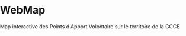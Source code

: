 # WebMap
Map interactive des Points d'Apport Volontaire sur le territoire de la CCCE

<!doctype html>
<html lang="en">
    <head>
        <meta charset="utf-8">
        <meta http-equiv="X-UA-Compatible" content="IE=edge">
        <meta name="viewport" content="initial-scale=1,user-scalable=no,maximum-scale=1,width=device-width">
        <meta name="mobile-web-app-capable" content="yes">
        <meta name="apple-mobile-web-app-capable" content="yes">
        <link rel="stylesheet" href="https://unpkg.com/leaflet@1.9.3/dist/leaflet.css"
             integrity="sha256-kLaT2GOSpHechhsozzB+flnD+zUyjE2LlfWPgU04xyI="
             crossorigin=""/>
		<link rel="stylesheet" href="css/L.Control.Basemaps.css" />
        <link rel="stylesheet" href="css/qgis2web.css"><link rel="stylesheet" href="css/fontawesome-all.min.css">
        <link rel="stylesheet" href="css/leaflet-search.css">
        <link rel="stylesheet" href="css/leaflet-control-geocoder.Geocoder.css">
        <link rel="stylesheet" href="http://code.ionicframework.com/ionicons/1.5.2/css/ionicons.min.css">
        <link rel="stylesheet" href="css/leaflet.awesome-markers.css">
        <link rel="stylesheet" href="css/MarkerCluster.css">
        <link rel="stylesheet" href="css/MarkerCluster.Default.css">
        <style>
        html, body, #map {
            width: 100%;
            height: 100%;
            padding: 0;
            margin: 0;
        }
        </style>
        <title></title>
    </head>
    <body>
        <div id="map">
        </div>
        <script src="js/qgis2web_expressions.js"></script>
        <script src="https://unpkg.com/leaflet@1.9.3/dist/leaflet.js"
            integrity="sha256-WBkoXOwTeyKclOHuWtc+i2uENFpDZ9YPdf5Hf+D7ewM="
            crossorigin=""></script>
        <script src="js/leaflet.rotatedMarker.js"></script>
        <script src="js/leaflet.pattern.js"></script>
        <script src="js/leaflet-hash.js"></script>
        <script src="js/Autolinker.min.js"></script>
        <script src="js/rbush.min.js"></script>
        <script src="js/labelgun.min.js"></script>
        <script src="js/labels.js"></script>
        <script src="js/leaflet-control-geocoder.Geocoder.js"></script>
        <script src="js/leaflet-search.js"></script>
		<script src="js/L.Control.Basemaps.js"></script>
        <script src="js/leaflet.awesome-markers.js"></script>
        <script src="data/PAV2023_5.js"></script>
        <script src="js/leaflet.markercluster.js"></script>
        <script>

        var map = L.map("map").setView([49.460059, 6.217533], 12);
		var hash = new L.Hash(map);
        map.attributionControl.setPrefix('<a href="https://github.com/tomchadwin/qgis2web" target="_blank">qgis2web</a> &middot; <a href="https://leafletjs.com" title="A JS library for interactive maps">Leaflet</a> &middot; <a href="https://qgis.org">QGIS</a>');
        var autolinker = new Autolinker({truncate: {length: 30, location: 'smart'}});
        var bounds_group = new L.featureGroup([]);
        function setBounds() {
            if (bounds_group.getLayers().length) {
                map.fitBounds(bounds_group.getBounds());
            }
        }
            // Ajout des 3 fonds de cartes 
            var basemaps = [
                L.tileLayer("https://tile.openstreetmap.org/{z}/{x}/{y}.png", {
                    attribution:
                        'Map tiles by <a href="http://stamen.com">Stamen Design</a>, <a href="http://creativecommons.org/licenses/by/3.0">CC BY 3.0</a> &mdash; Map data &copy; <a href="http://openstreetmap.org">OpenStreetMap</a> contributors, <a href="http://creativecommons.org/licenses/by-sa/2.0/">CC-BY-SA</a>',
                    subdomains: "abcd",
                    maxZoom: 20,
                    minZoom: 0,
                    label: "Toner Lite"
                }),
                L.tileLayer("http://{s}.tile.stamen.com/toner-lite/{z}/{x}/{y}.png", {
                    attribution:
                        'Map tiles by <a href="http://stamen.com">Stamen Design</a>, <a href="http://creativecommons.org/licenses/by/3.0">CC BY 3.0</a> &mdash; Map data &copy; <a href="http://openstreetmap.org">OpenStreetMap</a> contributors, <a href="http://creativecommons.org/licenses/by-sa/2.0/">CC-BY-SA</a>',
                    subdomains: "abcd",
                    maxZoom: 20,
                    minZoom: 0,
                    label: "Toner"
                }),
                L.tileLayer("http://{s}.tile.stamen.com/watercolor/{z}/{x}/{y}.jpg", {
                    attribution:
                        'Map tiles by <a href="http://stamen.com">Stamen Design</a>, <a href="http://creativecommons.org/licenses/by/3.0">CC BY 3.0</a> &mdash; Map data &copy; <a href="http://openstreetmap.org">OpenStreetMap</a> contributors, <a href="http://creativecommons.org/licenses/by-sa/2.0/">CC-BY-SA</a>',
                    subdomains: "abcd",
                    maxZoom: 16,
                    minZoom: 1,
                    label: "Watercolor"
                })
            ];

            map.addControl(
                L.control.basemaps({
                    basemaps: basemaps,
                    tileX: 0,
                    tileY: 0,
                    tileZ: 1
                })
            );

        function pop_PAV2023_5(feature, layer) {
            var popupContent = '<table>\
                    <tr>\
                        <th scope="row">Code Postal</th>\
                        <td>' + (feature.properties['Code Postal'] !== null ? autolinker.link(feature.properties['Code Postal'].toLocaleString()) : '') + '</td>\
                    </tr>\
                    <tr>\
                        <th scope="row">Commune</th>\
                        <td>' + (feature.properties['Commune'] !== null ? autolinker.link(feature.properties['Commune'].toLocaleString()) : '') + '</td>\
                    </tr>\
                    <tr>\
                        <th scope="row">Container</th>\
                        <td>' + (feature.properties['Container'] !== null ? autolinker.link(feature.properties['Container'].toLocaleString()) : '') + '</td>\
                    </tr>\
                    <tr>\
                        <th scope="row">Adresse</th>\
                        <td>' + (feature.properties['Adresse'] !== null ? autolinker.link(feature.properties['Adresse'].toLocaleString()) : '') + '</td>\
                    </tr>\
                    <tr>\
                        <th scope="row">              </th>\
                        <td>' + (feature.properties['Commentaire POP-UP'] !== null ? autolinker.link(feature.properties['Commentaire POP-UP'].toLocaleString()) : '') + '</td>\
                    </tr>\
                </table>';
            layer.bindPopup(popupContent, {maxHeight: 400});
        }
 
     
        function style_PAV2023_5_0(feature) {
            switch(String(feature.properties['Container id'])) {
                case '1':
                    return {
                pane: 'pane_PAV2023_5',
                radius: 4.0,
                opacity: 1,
                color: 'rgba(35,35,35,1.0)',
                dashArray: '',
                lineCap: 'butt',
                lineJoin: 'miter',
                weight: 1,
                fill: true,
                fillOpacity: 1,
                fillColor: 'rgba(51,160,44,1.0)',
                interactive: true,
            }
                    break;
                case '2':
                    return {
                pane: 'pane_PAV2023_5',
                radius: 4.0,
                opacity: 1,
                color: 'rgba(35,35,35,1.0)',
                dashArray: '',
                lineCap: 'butt',
                lineJoin: 'miter',
                weight: 1,
                fill: true,
                fillOpacity: 1,
                fillColor: 'rgba(31,120,180,1.0)',
                interactive: true,
            }
                    break;
                case '3':
                    return {
                pane: 'pane_PAV2023_5',
                radius: 4.0,
                opacity: 1,
                color: 'rgba(35,35,35,1.0)',
                dashArray: '',
                lineCap: 'butt',
                lineJoin: 'miter',
                weight: 1,
                fill: true,
                fillOpacity: 1,
                fillColor: 'rgba(255,127,0,1.0)',
                interactive: true,
            }
                    break;
                default:
                    return {
                pane: 'pane_PAV2023_5',
                radius: 4.0,
                opacity: 1,
                color: 'rgba(35,35,35,1.0)',
                dashArray: '',
                lineCap: 'butt',
                lineJoin: 'miter',
                weight: 1,
                fill: true,
                fillOpacity: 1,
                fillColor: 'rgba(209,187,43,1.0)',
                interactive: true,
            }
                    break;
            }
        }
        
        map.createPane('pane_PAV2023_5');
        map.getPane('pane_PAV2023_5').style.zIndex = 404;
        map.getPane('pane_PAV2023_5').style['mix-blend-mode'] = 'normal';
        var layer_PAV2023_5 = new L.geoJson(json_PAV2023_5, {
            attribution: '',
            interactive: true,
            dataVar: 'json_PAV2023_5',
            layerName: 'layer_PAV2023_5',
            pane: 'pane_PAV2023_5',
            onEachFeature: pop_PAV2023_5,
            pointToLayer: function (feature, latlng) {
                var context = {
                    feature: feature,
                    variables: {}
                };
                return L.circleMarker(latlng, style_PAV2023_5_0(feature));
            },
        });
        var cluster_PAV2023_5 = new L.MarkerClusterGroup({showCoverageOnHover: false,
            spiderfyDistanceMultiplier: 2});
        cluster_PAV2023_5.addLayer(layer_PAV2023_5);

        
        function zoomToFeature(e) {
            map.fitBounds(e.target.getBounds());
        }

        function onEachFeature(feature, layer) {
            layer.on({
                click: zoomToFeature
            });
        }
		
        bounds_group.addLayer(layer_PAV2023_5);
        map.addLayer(layer_PAV2023_5);
        var osmGeocoder = new L.Control.Geocoder({
            collapsed: true,
            position: 'topleft',
            text: 'Search',
            title: 'Testing'
        }).addTo(map);
        document.getElementsByClassName('leaflet-control-geocoder-icon')[0]
        .className += ' fa fa-search';
        document.getElementsByClassName('leaflet-control-geocoder-icon')[0]
        .title += 'Search for a place';
        setBounds();
        map.addControl(new L.Control.Search({
            layer: layer_PAV2023_5,
            initial: false,
            hideMarkerOnCollapse: true,
            propertyName: 'Commune'}));
        document.getElementsByClassName('search-button')[0].className +=
         ' fa fa-binoculars';
		 
		
		 var cluster_PAV2023_5 = new L.MarkerClusterGroup({showCoverageOnHover: false,
            spiderfyDistanceMultiplier: 2});
        cluster_PAV2023_5.addLayer(layer_PAV2023_5);

        bounds_group.addLayer(layer_PAV2023_5);
        cluster_PAV2023_5.addTo(map);
        setBounds();
		
		
         function getColor1(d) {
			return 	d > 3 ? '#FF7F00' :
					d > 2 ? '#1F78B4' :
                    d > 1 ? '#000000' :
                      
                                    '#000000';
            }
		
		
         var legend1 = L.control({position: 'bottomleft'});

         
            legend1.onAdd = function (map) {

                var div = L.DomUtil.create('div', 'info legend'),
                    grades = [1, 2, 3],
					
                    labels = ["<strong> Conteneurs: <br></strong>"],	
                    from, to;

                for (var i = 0; i < grades.length; i++) {
                    from = grades[i];
                    to = grades[i+1]; 
					

                    labels.push(
                        '<i style="background:' + getColor1(from) +'"></i> ' +
						from );
                }

                div.innerHTML = labels.join('<br/><br/>');
                return div;
            };
				
		 // Ajout de la légende à la carte 
         legend1.addTo(map);
        </script>
    </body>
</html>
